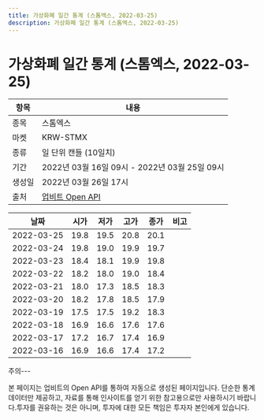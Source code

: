```yaml
---
title: 가상화폐 일간 통계 (스톰엑스, 2022-03-25)
description: 가상화폐 일간 통계 (스톰엑스, 2022-03-25)
---
```


가상화폐 일간 통계 (스톰엑스, 2022-03-25)
===

|항목|내용|
|--|--|
|종목|스톰엑스|
|마켓|KRW-STMX|
|종류|일 단위 캔들 (10일치)|
|기간|2022년 03월 16일 09시 - 2022년 03월 25일 09시|
|생성일|2022년 03월 26일 17시|
|출처|[업비트 Open API](https://docs.upbit.com)|


|날짜|시가|저가|고가|종가|비고|
|--|--|--|--|--|--|
|2022-03-25|19.8|19.5|20.8|20.1|    |
|2022-03-24|19.8|19.0|19.9|19.7|    |
|2022-03-23|18.4|18.1|19.9|19.8|    |
|2022-03-22|18.2|18.0|19.0|18.4|    |
|2022-03-21|18.0|17.3|18.5|18.3|    |
|2022-03-20|18.2|17.8|18.5|17.9|    |
|2022-03-19|17.5|17.5|19.2|18.3|    |
|2022-03-18|16.9|16.6|17.6|17.6|    |
|2022-03-17|17.2|16.7|17.4|16.9|    |
|2022-03-16|16.9|16.6|17.4|17.2|    |


주의---

본 페이지는 업비트의 Open API를 통하여 자동으로 생성된 페이지입니다. 단순한 통계 데이터만 제공하고, 자료를 통해 인사이트를 얻기 위한 참고용으로만 사용하시기 바랍니다.투자를 권유하는 것은 아니며, 투자에 대한 모든 책임은 투자자 본인에게 있습니다.